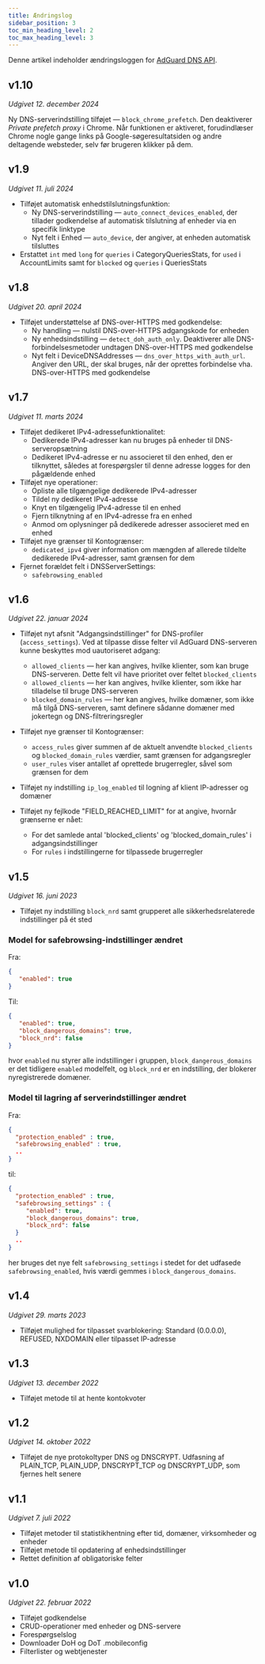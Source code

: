 ```yaml
---
title: Ændringslog
sidebar_position: 3
toc_min_heading_level: 2
toc_max_heading_level: 3
---
```


<!--
    Changelog is from here:
    https://api.adguard-dns.io/static/api/CHANGELOG.md
-->

Denne artikel indeholder ændringsloggen for [AdGuard DNS API](private-dns/api/overview.md).

## v1.10

_Udgivet 12. december 2024_

Ny DNS-serverindstilling tilføjet — `block_chrome_prefetch`. Den deaktiverer _Private prefetch proxy_ i Chrome. Når funktionen er aktiveret, forudindlæser Chrome nogle gange links på Google-søgeresultatsiden og andre deltagende websteder, selv før brugeren klikker på dem.

## v1.9

_Udgivet 11. juli 2024_

- Tilføjet automatisk enhedstilslutningsfunktion:
  - Ny DNS-serverindstilling — `auto_connect_devices_enabled`, der tillader godkendelse af automatisk tilslutning af enheder via en specifik linktype
  - Nyt felt i Enhed — `auto_device`, der angiver, at enheden automatisk tilsluttes
- Erstattet `int` med `long` for `queries` i CategoryQueriesStats, for `used` i AccountLimits samt for `blocked` og `queries` i QueriesStats

## v1.8

_Udgivet 20. april 2024_

- Tilføjet understøttelse af DNS-over-HTTPS med godkendelse:
  - Ny handling — nulstil DNS-over-HTTPS adgangskode for enheden
  - Ny enhedsindstilling — `detect_doh_auth_only`. Deaktiverer alle DNS-forbindelsesmetoder undtagen DNS-over-HTTPS med godkendelse
  - Nyt felt i DeviceDNSAddresses — `dns_over_https_with_auth_url`. Angiver den URL, der skal bruges, når der oprettes forbindelse vha. DNS-over-HTTPS med godkendelse

## v1.7

_Udgivet 11. marts 2024_

- Tilføjet dedikeret IPv4-adressefunktionalitet:
  - Dedikerede IPv4-adresser kan nu bruges på enheder til DNS-serveropsætning
  - Dedikeret IPv4-adresse er nu associeret til den enhed, den er tilknyttet, således at forespørgsler til denne adresse logges for den pågældende enhed
- Tilføjet nye operationer:
  - Opliste alle tilgængelige dedikerede IPv4-adresser
  - Tildel ny dedikeret IPv4-adresse
  - Knyt en tilgængelig IPv4-adresse til en enhed
  - Fjern tilknytning af en IPv4-adresse fra en enhed
  - Anmod om oplysninger på dedikerede adresser associeret med en enhed
- Tilføjet nye grænser til Kontogrænser:
  - `dedicated_ipv4` giver information om mængden af allerede tildelte dedikerede IPv4-adresser, samt grænsen for dem
- Fjernet forældet felt i DNSServerSettings:
  - `safebrowsing_enabled`

## v1.6

_Udgivet 22. januar 2024_

- Tilføjet nyt afsnit "Adgangsindstillinger" for DNS-profiler (`access_settings`). Ved at tilpasse disse felter vil AdGuard DNS-serveren kunne beskyttes mod uautoriseret adgang:

  - `allowed_clients` — her kan angives, hvilke klienter, som kan bruge DNS-serveren. Dette felt vil have prioritet over feltet `blocked_clients`
  - `allowed_clients` — her kan angives, hvilke klienter, som ikke har tilladelse til bruge DNS-serveren
  - `blocked_domain_rules` — her kan angives, hvilke domæner, som ikke må tilgå DNS-serveren, samt definere sådanne domæner med jokertegn og DNS-filtreringsregler

- Tilføjet nye grænser til Kontogrænser:

  - `access_rules` giver summen af de aktuelt anvendte `blocked_clients` og `blocked_domain_rules` værdier, samt grænsen for adgangsregler
  - `user_rules` viser antallet af oprettede brugerregler, såvel som grænsen for dem

- Tilføjet ny indstilling `ip_log_enabled` til logning af klient IP-adresser og domæner

- Tilføjet ny fejlkode "FIELD_REACHED_LIMIT" for at angive, hvornår grænserne er nået:

  - For det samlede antal 'blocked_clients' og 'blocked_domain_rules' i adgangsindstillinger
  - For `rules` i indstillingerne for tilpassede brugerregler

## v1.5

_Udgivet 16. juni 2023_

- Tilføjet ny indstilling `block_nrd` samt grupperet alle sikkerhedsrelaterede indstillinger på ét sted

### Model for safebrowsing-indstillinger ændret

Fra:

```json
{
   "enabled": true
}
```

Til:

```json
{
   "enabled": true,
   "block_dangerous_domains": true,
   "block_nrd": false
}
```

hvor `enabled` nu styrer alle indstillinger i gruppen, `block_dangerous_domains` er det tidligere `enabled` modelfelt, og `block_nrd` er en indstilling, der blokerer nyregistrerede domæner.

### Model til lagring af serverindstillinger ændret

Fra:

```json
{
  "protection_enabled" : true,
  "safebrowsing_enabled" : true,
  ..
}
```

til:

```json
{
  "protection_enabled" : true,
  "safebrowsing_settings" : {
     "enabled": true,
     "block_dangerous_domains": true,
     "block_nrd": false
  }
  ..
}
```

her bruges det nye felt `safebrowsing_settings` i stedet for det udfasede `safebrowsing_enabled`, hvis værdi gemmes i `block_dangerous_domains`.

## v1.4

_Udgivet 29. marts 2023_

- Tilføjet mulighed for tilpasset svarblokering: Standard (0.0.0.0), REFUSED, NXDOMAIN eller tilpasset IP-adresse

## v1.3

_Udgivet 13. december 2022_

- Tilføjet metode til at hente kontokvoter

## v1.2

_Udgivet 14. oktober 2022_

- Tilføjet de nye protokoltyper DNS og DNSCRYPT. Udfasning af PLAIN_TCP, PLAIN_UDP, DNSCRYPT_TCP og DNSCRYPT_UDP, som fjernes helt senere

## v1.1

_Udgivet 7. juli 2022_

- Tilføjet metoder til statistikhentning efter tid, domæner, virksomheder og enheder
- Tilføjet metode til opdatering af enhedsindstillinger
- Rettet definition af obligatoriske felter

## v1.0

_Udgivet 22. februar 2022_

- Tilføjet godkendelse
- CRUD-operationer med enheder og DNS-servere
- Forespørgselslog
- Downloader DoH og DoT .mobileconfig
- Filterlister og webtjenester
